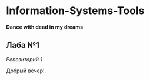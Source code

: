 # Information-Systems-Tools
**Dance with dead in my dreams**

## Лаба №1

*Репозиторий 1*

Добрый вечер!.
